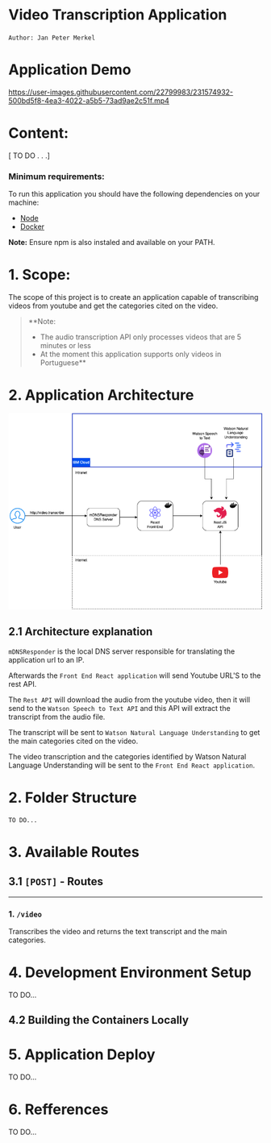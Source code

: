 # Video Transcription Application

`Author: Jan Peter Merkel `


# Application Demo



https://user-images.githubusercontent.com/22799983/231574932-500bd5f8-4ea3-4022-a5b5-73ad9ae2c51f.mp4



# Content:
 [ TO DO . . .]

### Minimum requirements:
To run this application you should have the following dependencies on your machine:
 - [Node](https://nodejs.org/en/download)
 - [Docker](https://www.docker.com/products/docker-desktop/)

 **Note:** Ensure npm is also instaled and available on your PATH.



# 1. Scope:
The scope of this project is to create an application capable of transcribing videos from youtube and get the categories cited on the video.

> **Note: 
> - The audio transcription API only processes videos that are 5 minutes or less
> - At the moment this application supports only videos in Portuguese**


# 2. Application Architecture

![Application Architecture](./documents/arquitetura.png)


## 2.1 Architecture explanation

`mDNSResponder` is the local DNS server responsible for translating the application url to an IP.

Afterwards the `Front End React application` will send Youtube URL'S to the rest API.

The `Rest API` will download the audio from the youtube video, then it will send to the `Watson Speech to Text API` and this API will extract the transcript from the audio file.

The transcript will be sent to `Watson Natural Language Understanding` to get the main categories cited on the video.

The video transcription and the categories identified by Watson Natural Language Understanding will be sent to the  `Front End React application`.

# 2. Folder Structure

```
TO DO...
```


# 3. Available Routes

## 3.1 `[POST]` - Routes
---

### 1. `/video`
Transcribes the video and returns the text transcript and the main categories.

# 4. Development Environment Setup

TO DO...

## 4.2 Building the Containers Locally






# 5. Application Deploy
TO DO...

# 6. Refferences
TO DO...

